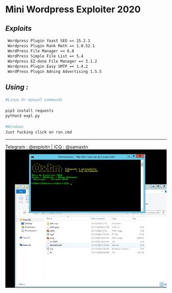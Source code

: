 # Mini Wordpress Exploiter 2020

*Exploits*
----
```
 Wordpress Plugin Yoast SEO =< 15.2.1
 Wordpress Plugin Rank Math =< 1.0.52.1
 WordPress File Manager =< 6.8 
 WordPress Simple File List =< 5.4
 Wordpress EZ-done File Manager =< 3.1.2
 Wordpress Plugin Easy SMTP =< 1.4.2
 WordPress Plugin Adning Advertising 1.5.5
```
*Using :*
----
```bash
#Linux Or manual commands

pip3 install requests
python3 expl.py

#Windows 
Just fucking click on run.cmd 
```
----
Telegram : @exploitn | ICQ : @samaxtn
<br><img src="img.png">
